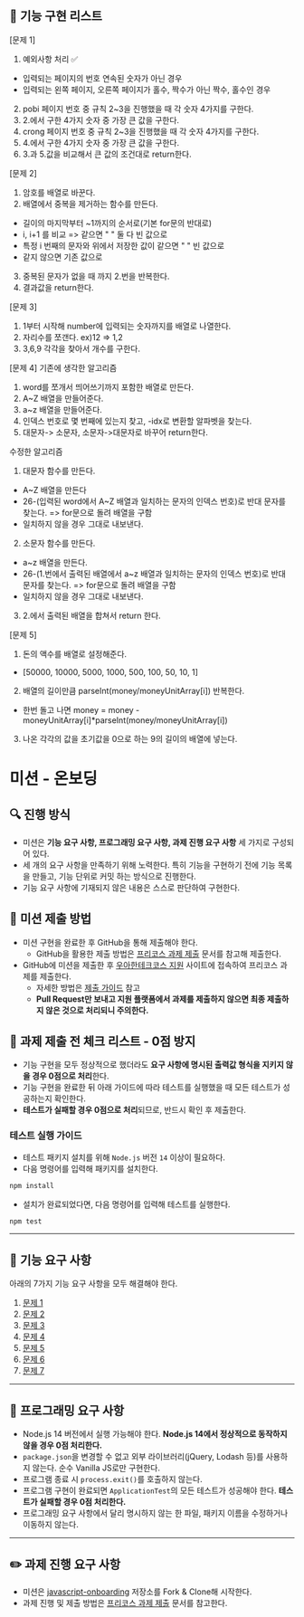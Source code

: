 ## :memo: 기능 구현 리스트 
[문제 1]
1. 예외사항 처리 :white_check_mark:
  - 입력되는 페이지의 번호 연속된 숫자가 아닌 경우
  - 입력되는 왼쪽 페이지, 오른쪽 페이지가 홀수, 짝수가 아닌 짝수, 홀수인 경우
2. pobi 페이지 번호 중 규칙 2~3을 진행했을 때 각 숫자 4가지를 구한다.
3. 2.에서 구한 4가지 숫자 중 가장 큰 값을 구한다.
4. crong 페이지 번호 중 규칙 2~3을 진행했을 때 각 숫자 4가지를 구한다.
5. 4.에서 구한 4가지 숫자 중 가장 큰 값을 구한다.
6. 3.과 5.값을 비교해서 큰 값의 조건대로 return한다.

[문제 2]
1. 암호를 배열로 바꾼다.
2. 배열에서 중복을 제거하는 함수를 만든다.
  - 길이의 마지막부터 ~1까지의 순서로(기본 for문의 반대로)
  - i, i+1 를 비교 => 같으면 " " 둘 다 빈 값으로
  - 특정 i 번째의 문자와 위에서 저장한 값이 같으면 " " 빈 값으로
  - 같지 않으면 기존 값으로
3. 중복된 문자가 없을 때 까지 2.번을 반복한다.
4. 결과값을 return한다. 

[문제 3]
1. 1부터 시작해 number에 입력되는 숫자까지를 배열로 나열한다.
2. 자리수를 쪼갠다. ex)12 => 1,2
3. 3,6,9 각각을 찾아서 개수를 구한다.

[문제 4]
기존에 생각한 알고리즘
1. word를 쪼개서 띄어쓰기까지 포함한 배열로 만든다.
2. A~Z 배열을 만들어준다.
3. a~z 배열을 만들어준다.
4. 인덱스 번호로 몇 번째에 있는지 찾고, -idx로 변환할 알파벳을 찾는다.
5. 대문자-> 소문자, 소문자->대문자로 바꾸어 return한다. 

수정한 알고리즘
1. 대문자 함수를 만든다.
  - A~Z 배열을 만든다
  - 26-(입력된 word에서 A~Z 배열과 일치하는 문자의 인덱스 번호)로 반대 문자를 찾는다. => for문으로 돌려 배열을 구함
  - 일치하지 않을 경우 그대로 내보낸다.
2. 소문자 함수를 만든다.
  - a~z 배열을 만든다.
  - 26-(1.번에서 출력된 배열에서 a~z 배열과 일치하는 문자의 인덱스 번호)로 반대 문자를 찾는다. => for문으로 돌려 배열을 구함
  - 일치하지 않을 경우 그대로 내보낸다.
3. 2.에서 출력된 배열을 합쳐서 return 한다.

[문제 5]
1. 돈의 액수를 배열로 설정해준다. 
  - [50000, 10000, 5000, 1000, 500, 100, 50, 10, 1]
2. 배열의 길이만큼 parseInt(money/moneyUnitArray[i]) 반복한다.
  - 한번 돌고 나면 money = money - moneyUnitArray[i]*parseInt(money/moneyUnitArray[i])
3. 나온 각각의 값을 초기값을 0으로 하는 9의 길이의 배열에 넣는다. 


# 미션 - 온보딩

## 🔍 진행 방식

- 미션은 **기능 요구 사항, 프로그래밍 요구 사항, 과제 진행 요구 사항** 세 가지로 구성되어 있다.
- 세 개의 요구 사항을 만족하기 위해 노력한다. 특히 기능을 구현하기 전에 기능 목록을 만들고, 기능 단위로 커밋 하는 방식으로 진행한다.
- 기능 요구 사항에 기재되지 않은 내용은 스스로 판단하여 구현한다.

## 📮 미션 제출 방법

- 미션 구현을 완료한 후 GitHub을 통해 제출해야 한다.
  - GitHub을 활용한 제출 방법은 [프리코스 과제 제출](https://github.com/woowacourse/woowacourse-docs/tree/master/precourse) 문서를 참고해
    제출한다.
- GitHub에 미션을 제출한 후 [우아한테크코스 지원](https://apply.techcourse.co.kr) 사이트에 접속하여 프리코스 과제를 제출한다.
  - 자세한 방법은 [제출 가이드](https://github.com/woowacourse/woowacourse-docs/tree/master/precourse#제출-가이드) 참고
  - **Pull Request만 보내고 지원 플랫폼에서 과제를 제출하지 않으면 최종 제출하지 않은 것으로 처리되니 주의한다.**

## 🚨 과제 제출 전 체크 리스트 - 0점 방지

- 기능 구현을 모두 정상적으로 했더라도 **요구 사항에 명시된 출력값 형식을 지키지 않을 경우 0점으로 처리**한다.
- 기능 구현을 완료한 뒤 아래 가이드에 따라 테스트를 실행했을 때 모든 테스트가 성공하는지 확인한다.
- **테스트가 실패할 경우 0점으로 처리**되므로, 반드시 확인 후 제출한다.

### 테스트 실행 가이드

- 테스트 패키지 설치를 위해 `Node.js` 버전 `14` 이상이 필요하다.
- 다음 명령어를 입력해 패키지를 설치한다.

```bash
npm install
```

- 설치가 완료되었다면, 다음 명령어를 입력해 테스트를 실행한다.

```bash
npm test
```

---

## 🚀 기능 요구 사항

아래의 7가지 기능 요구 사항을 모두 해결해야 한다.

1. [문제 1](docs/PROBLEM1.md)
2. [문제 2](docs/PROBLEM2.md)
3. [문제 3](docs/PROBLEM3.md)
4. [문제 4](docs/PROBLEM4.md)
5. [문제 5](docs/PROBLEM5.md)
6. [문제 6](docs/PROBLEM6.md)
7. [문제 7](docs/PROBLEM7.md)

---

## 🎯 프로그래밍 요구 사항

- Node.js 14 버전에서 실행 가능해야 한다. **Node.js 14에서 정상적으로 동작하지 않을 경우 0점 처리한다.**
- `package.json`을 변경할 수 없고 외부 라이브러리(jQuery, Lodash 등)를 사용하지 않는다. 순수 Vanilla JS로만 구현한다.
- 프로그램 종료 시 `process.exit()`를 호출하지 않는다.
- 프로그램 구현이 완료되면 `ApplicationTest`의 모든 테스트가 성공해야 한다. **테스트가 실패할 경우 0점 처리한다.**
- 프로그래밍 요구 사항에서 달리 명시하지 않는 한 파일, 패키지 이름을 수정하거나 이동하지 않는다.

---

## ✏️ 과제 진행 요구 사항

- 미션은 [javascript-onboarding](https://github.com/woowacourse-precourse/javascript-onboarding) 저장소를 Fork & Clone해 시작한다.
- 과제 진행 및 제출 방법은 [프리코스 과제 제출](https://github.com/woowacourse/woowacourse-docs/tree/master/precourse) 문서를 참고한다.
